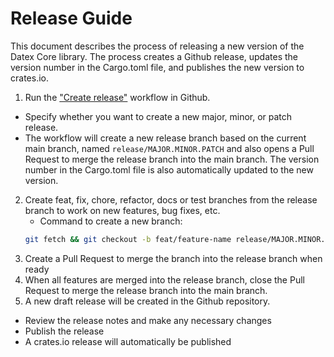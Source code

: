 # Release Guide

This document describes the process of releasing a new version of the Datex Core library. The process creates a Github release, updates the version number in the Cargo.toml file, and publishes the new version to crates.io.

1. Run the ["Create release"](https://github.com/unyt-org/datex-core/actions/workflows/create-release.yml) workflow in Github. 
 * Specify whether you want to create a new major, minor, or patch release. 
 * The workflow will create a new release branch based on the current main branch, named `release/MAJOR.MINOR.PATCH` and also opens a Pull Request to merge the release branch into the main branch. The version number in the Cargo.toml file is also automatically updated to the new version.

2. Create feat, fix, chore, refactor, docs or test branches from the release branch to work on new features, bug fixes, etc.
	* Command to create a new branch:
	```sh
	git fetch && git checkout -b feat/feature-name release/MAJOR.MINOR.PATCH
	```
3. Create a Pull Request to merge the branch into the release branch when ready
4. When all features are merged into the release branch, close the Pull Request to merge the release branch into the main branch. 
5. A new draft release will be created in the Github repository. 
 * Review the release notes and make any necessary changes
 * Publish the release
 * A crates.io release will automatically be published
